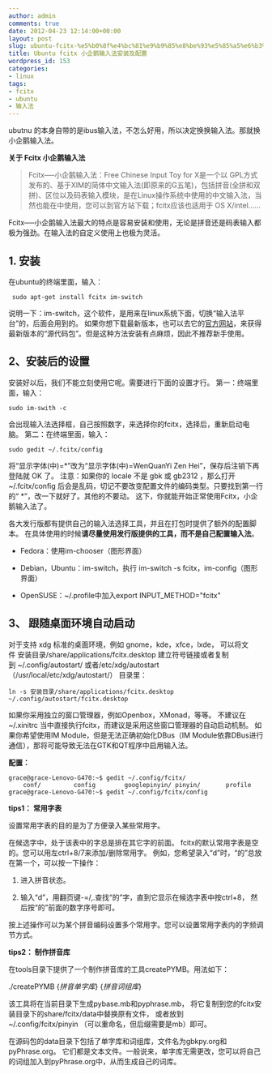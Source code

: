 ```yaml
---
author: admin
comments: true
date: 2012-04-23 12:14:00+00:00
layout: post
slug: ubuntu-fcitx-%e5%b0%8f%e4%bc%81%e9%b9%85%e8%be%93%e5%85%a5%e6%b3%95%e5%ae%89%e8%a3%85%e5%8f%8a%e9%85%8d%e7%bd%ae
title: Ubuntu fcitx 小企鹅输入法安装及配置
wordpress_id: 153
categories:
- linux
tags:
- fcitx
- ubuntu
- 输入法
---
```


ubutnu 的本身自带的是ibus输入法，不怎么好用，所以决定换换输入法。那就换小企鹅输入法。

**关于 Fcitx 小企鹅输入法**


> Fcitx──小企鹅输入法：Free Chinese Input Toy for X是一个以 GPL方式发布的、基于XIM的简体中文输入法(即原来的G五笔)，包括拼音(全拼和双拼)、区位以及码表输入模块，是在Linux操作系统中使用的中文输入法，当然也能在中使用，您可以到官方站下载；fcitx应该也适用于 OS X/intel……


Fcitx──小企鹅输入法最大的特点是容易安装和使用，无论是拼音还是码表输入都极为强劲。在输入法的自定义使用上也极为灵活。


## 1. 安装


在ubuntu的终端里面，输入：

    
     sudo apt-get install fcitx im-switch


说明一下：im-switch，这个软件，是用来在linux系统下面，切换“输入法平台”的，后面会用到的。
如果你想下载最新版本，也可以去它的[官方网站](http://www.fcitx.org/main/?q=node/9)，来获得最新版本的“源代码包”。但是这种方法安装有点麻烦，因此不推荐新手使用。


## 2、安装后的设置


安装好以后，我们不能立刻使用它呢。需要进行下面的设置才行。
第一：终端里面，输入：

    
    sudo im-swith -c


会出现输入法选择框，自己按照数字，来选择你的fcitx，选择后，重新启动电脑。
第二：在终端里面，输入：

    
    sudo gedit ~/.fcitx/config


将“显示字体(中)=*”改为“显示字体(中)=WenQuanYi Zen Hei”，保存后注销下再登陆就 OK 了。
注意：如果你的 locale 不是 gbk 或 gb2312 ，那么打开 ~/.fcitx/config 后会是乱码，切记不要改变配置文件的编码类型。只要找到第一行的“ *”，改一下就好了。其他的不要动。
这下，你就能开始正常使用Fcitx，小企鹅输入法了。

各大发行版都有提供自己的输入法选择工具，并且在打包时提供了额外的配置脚本。 在具体使用的时候**请尽量使用发行版提供的工具，而不是自己配置输入法**。



	
  * Fedora：使用im-chooser（图形界面）

	
  * Debian，Ubuntu：im-switch，执行 im-switch -s fcitx，im-config（图形界面）

	
  * OpenSUSE：~/.profile中加入export INPUT_METHOD="fcitx"




## 3、 跟随桌面环境自动启动


对于支持 xdg 标准的桌面环境，例如 gnome，kde，xfce，lxde， 可以将文件 安装目录/share/applications/fcitx.desktop 建立符号链接或者复制到 ~/.config/autostart/ 或者/etc/xdg/autostart（/usr/local/etc/xdg/autostart/） 目录里：

    
    ln -s 安装目录/share/applications/fcitx.desktop ~/.config/autostart/fcitx.desktop


如果你采用独立的窗口管理器，例如Openbox，XMonad，等等。 不建议在~/.xinitrc 当中直接执行fcitx，而建议是采用这些窗口管理器的自动启动机制。 如果你希望使用IM Module，但是无法正确初始化DBus（IM Module依靠DBus进行通信），那将可能导致无法在GTK和QT程序中启用输入法。

**配置：**

    
    grace@grace-Lenovo-G470:~$ gedit ~/.config/fcitx/
        conf/         config        googlepinyin/ pinyin/       profile
    grace@grace-Lenovo-G470:~$ gedit ~/.config/fcitx/config


**tips1： 常用字表**

设置常用字表的目的是为了方便录入某些常用字。

在候选字中，处于该表中的字总是排在其它字的前面。 fcitx的默认常用字表是空的。您可以用左ctrl+8/7来添加/删除常用字。 例如，您希望录入“d”时，“的”总放在第一个，可以按一下操作：



	
  1. 进入拼音状态。

	
  2. 输入“d”，用翻页键-=/,.查找“的”字，直到它显示在候选字表中按ctrl+8， 然后按“的”前面的数字序号即可。


按上述操作可以为某个拼音编码设置多个常用字。您可以设置常用字表内的字频调节方式。

**tips2： 制作拼音库**

在tools目录下提供了一个制作拼音库的工具createPYMB。用法如下：

./createPYMB {_拼音单字库_} {_拼音词组库_}

该工具将在当前目录下生成pybase.mb和pyphrase.mb， 将它复制到您的fcitx安装目录下的share/fcitx/data中替换原有文件， 或者放到~/.config/fcitx/pinyin （可以重命名，但后缀需要是mb）即可。

在源码包的data目录下包括了单字库和词组库，文件名为gbkpy.org和pyPhrase.org。 它们都是文本文件。一般说来，单字库无需更改，您可以将自己的词组加入到pyPhrase.org中，从而生成自己的词库。
